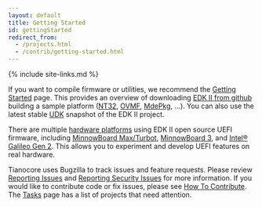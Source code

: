 ```yaml
---
layout: default
title: Getting Started
id: gettingStarted
redirect_from:
  - /projects.html
  - /contrib/getting-started.html
---
```

{% include site-links.md %}

If you want to compile firmware or utilities, we recommend the [Getting Started]() page. This provides an overview of downloading [EDK II from github](https://github.com/tianocore/edk2) building a sample platform ([NT32]({{wiki}}/Nt32Pkg), [OVMF]({{wiki}}/OVMF), [MdePkg]({{wiki}}/MdePkg), ...). You can also use the latest stable [UDK]({{wiki}}/UDK) snapshot of the EDK II project.

There are multiple [hardware platforms]({{wiki}}/EDK-II-Platforms) using EDK II open source UEFI firmware, including [MinnowBoard Max/Turbot]({{wiki}}/MinnowBoardMax), [MinnowBoard 3]({{wiki}}/MinnowBoard-3), and [Intel® Galileo Gen 2]({{wiki}}/Galileo). This allows you to experiment and develop UEFI features on real hardware.

Tianocore uses Bugzilla to track issues and feature requests. Please review [Reporting Issues]({{wiki}}/Reporting-Issues) and [Reporting Security Issues]({{wiki}}/Reporting-Security-Issues) for more information. If you would like to contribute code or fix issues, please see [How To Contribute]({{wiki}}/How-To-Contribute). The [Tasks]({{wiki}}/Tasks) page has a list of projects that need attention.
